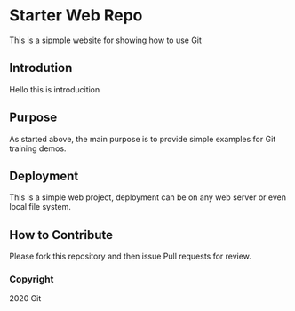 # Starter Web Repo

This is a sipmple website for showing how to use Git

## Introdution
Hello this is introducition	

## Purpose

As started above, the main purpose is to provide simple examples for Git training demos.

## Deployment

This is a simple web project, deployment can be on any web server or even local file system.

## How to Contribute

Please fork this repository and then issue Pull requests for review.

### Copyright
2020 Git
